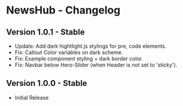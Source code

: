 NewsHub - Changelog
=======================

Version 1.0.1 - Stable
----------------------
- Update: Add dark hightlight.js stylings for pre, code elements.
- Fix: Callout Color variables on dark scheme.
- Fix: Example component styling + dark border color.
- Fix: Navbar below Hero-Slider (when Header is not set to 'sticky').

Version 1.0.0 - Stable
----------------------
- Initial Release

